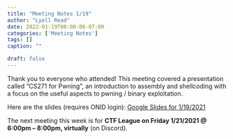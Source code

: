 ```yaml
---
title: "Meeting Notes 1/19"
author: "Lyell Read"
date: 2022-01-19T00:00:00-07:00
categories: ['Meeting Notes']
tags: []
caption: ""

draft: false
---
```


Thank you to everyone who attended! This meeting covered a presentation called “CS271 for Pwning”, an introduction to assembly and shellcoding with a focus on the useful aspects to pwning / binary exploitation.

Here are the slides (requires ONID login): [Google Slides for 1/19/2021](https://docs.google.com/presentation/d/1oKhRvxC4GU6rgEbQ3mqgAbZDw5V3vboRRaBOBzZhr3g/edit?usp=sharing)

The next meeting this week is for **CTF League on Friday 1/21/2021 @ 6:00pm – 8:00pm, virtually** (on Discord).
